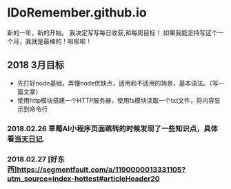# IDoRemember.github.io
新的一年，新的开始。
我决定写写每日收获,和每周目标！
如果我能坚持写这个一个月，我就是最棒的！啦啦啦！
## 2018 3月目标 
- 先打好node基础，弄懂node优缺点，适用和不适用的场景，基本语法。（写一篇文章）
- 使用http模块搭建一个HTTP服务器，使用fs模块读取一个txt文件，将内容显示到命令行
### 2018.02.26 草莓AI小程序页面跳转的时候发现了一些知识点，具体看[当天日记](https://developer.mozilla.org/en-US/docs/Web/HTML/Element).
### 2018.02.27 [好东西]https://segmentfault.com/a/1190000013331105?utm_source=index-hottest#articleHeader20